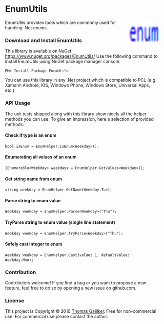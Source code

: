 # EnumUtils
<img src="https://raw.githubusercontent.com/thomasgalliker/EnumUtils/master/EnumUtils.png" width="100" height="100" alt="EnumUtils" align="right">
EnumUtils provides tools which are commonly used for handling .Net enums.

### Download and Install EnumUtils
This library is available on NuGet: https://www.nuget.org/packages/EnumUtils/
Use the following command to install EnumUtils using NuGet package manager console:

    PM> Install-Package EnumUtils

You can use this library in any .Net project which is compatible to PCL (e.g. Xamarin Android, iOS, Windows Phone, Windows Store, Universal Apps, etc.)

### API Usage
The unit tests shipped along with this library show nicely all the helper methods you can use.
To give an impression, here a selection of provided methods:

#### Check if type is an enum
```
bool isEnum = EnumHelper.IsEnum<Weekday>();
```

#### Enumerating all values of an enum
```
IEnumerable<Weekday> weekdays = EnumHelper.GetValues<Weekday>();
```
#### Get string name from enum
```
string weekday = EnumHelper.GetName(Weekday.Tue);
```

#### Parse string to enum value
```
Weekday weekday = EnumHelper.Parse<Weekday>("Thu");
```

#### TryParse string to enum value (single line statement)
```
Weekday weekday = EnumHelper.TryParse<Weekday>("Thu");
```

#### Safely cast integer to enum
```
Weekday weekday = EnumHelper.Cast(value: 1, defaultValue: Weekday.Mon);
```
### Contribution
Contributors welcome! If you find a bug or you want to propose a new feature, feel free to do so by opening a new issue on github.com.

### License
This project is Copyright &copy; 2016 [Thomas Galliker](https://ch.linkedin.com/in/thomasgalliker). Free for non-commercial use. For commercial use please contact the author.
